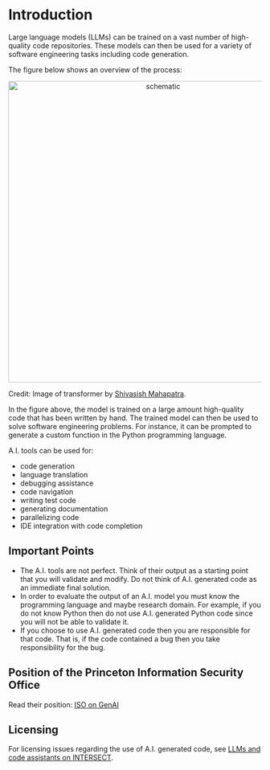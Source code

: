 # Introduction

Large language models (LLMs) can be trained on a vast number of high-quality code repositories. These models can then be used for a variety of software engineering tasks including code generation.

The figure below shows an overview of the process:

<p align="center">
<img src="https://tigress-web.princeton.edu/~jdh4/overview_llm_swe.png" alt="schematic" width="600"/>
</p>
  
Credit: Image of transformer by [Shivasish Mahapatra](https://www.linkedin.com/in/shivmahapatra?trk=article-ssr-frontend-pulse_publisher-author-card&originalSubdomain=in).

In the figure above, the model is trained on a large amount high-quality code that has been written by hand. The trained model can then be used to solve software engineering problems. For instance, it can be prompted to generate a custom function in the Python programming language.

A.I. tools can be used for:

- code generation  
- language translation
- debugging assistance
- code navigation  
- writing test code  
- generating documentation  
- parallelizing code
- IDE integration with code completion

## Important Points

- The A.I. tools are not perfect. Think of their output as a starting point that you will validate and modify. Do not think of A.I. generated code as an immediate final solution.
- In order to evaluate the output of an A.I. model you must know the programming language and maybe research domain. For example, if you do not know Python then do not use A.I. generated Python code since you will not be able to validate it.
- If you choose to use A.I. generated code then you are responsible for that code. That is, if the code contained a bug then you take responsibility for the bug.

## Position of the Princeton Information Security Office

Read their position: [ISO on GenAI](https://informationsecurity.princeton.edu/posts/2023/prohibition-university-data-publicly-available-generative-artificial-intelligence-ai)

## Licensing

For licensing issues regarding the use of A.I. generated code, see [LLMs and code assistants on INTERSECT](https://intersect-training.org/software-licensing/07-collaboration/index.html).
